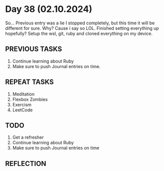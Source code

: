 # Day 38 (02.10.2024)

So... Previous entry was a lie I stopped completely, but this time it will be different for sure. Why? Cause i say so LOL.
Finished setting everything up hopefully? Setup the wsl, git, ruby and cloned everything on my device.

## PREVIOUS TASKS

1. Continue learning about Ruby
2. Make sure to push Journal entries on time.

## REPEAT TASKS

1. Meditation
2. Flexbox Zombies
3. Exercism
4. LeetCode

## TODO

1. Get a refresher
2. Continue learning about Ruby
3. Make sure to push Journal entries on time

## REFLECTION
